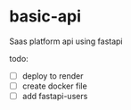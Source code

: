 # basic-api

Saas platform api using fastapi

todo:

- [ ] deploy to render
- [ ] create docker file
- [ ] add fastapi-users
